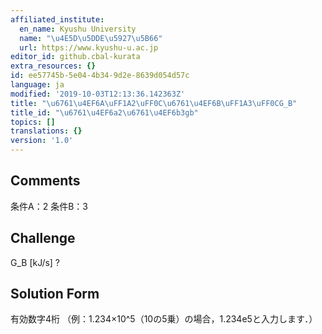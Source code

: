 ```yaml
---
affiliated_institute:
  en_name: Kyushu University
  name: "\u4E5D\u5DDE\u5927\u5B66"
  url: https://www.kyushu-u.ac.jp
editor_id: github.cbal-kurata
extra_resources: {}
id: ee57745b-5e04-4b34-9d2e-8639d054d57c
language: ja
modified: '2019-10-03T12:13:36.142363Z'
title: "\u6761\u4EF6A\uFF1A2\uFF0C\u6761\u4EF6B\uFF1A3\uFF0CG_B"
title_id: "\u6761\u4EF6a2\u6761\u4EF6b3gb"
topics: []
translations: {}
version: '1.0'
---
```


## Comments
条件A：2
条件B：3

## Challenge
G_B [kJ/s] ?

## Solution Form
有効数字4桁
（例：1.234×10^5（10の5乗）の場合，1.234e5と入力します．）




